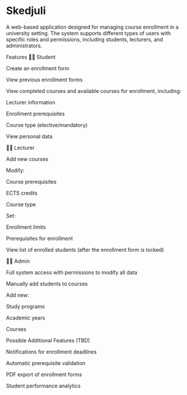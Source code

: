 # Skedjuli
A web-based application designed for managing course enrollment in a university setting. The system supports different types of users with specific roles and permissions, including students, lecturers, and administrators.

Features
👩‍🎓 Student

Create an enrollment form

View previous enrollment forms

View completed courses and available courses for enrollment, including:

Lecturer information

Enrollment prerequisites

Course type (elective/mandatory)

View personal data

👨‍🏫 Lecturer

Add new courses

Modify:

Course prerequisites

ECTS credits

Course type

Set:

Enrollment limits

Prerequisites for enrollment

View list of enrolled students (after the enrollment form is locked)

👩‍💼 Admin

Full system access with permissions to modify all data

Manually add students to courses

Add new:

Study programs

Academic years

Courses

Possible Additional Features (TBD)

Notifications for enrollment deadlines

Automatic prerequisite validation

PDF export of enrollment forms

Student performance analytics
